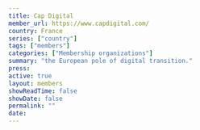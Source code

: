 ```yaml
---
title: Cap Digital
member_url: https://www.capdigital.com/
country: France
series: ["country"] 
tags: ["members"]
categories: ["Membership organizations"]
summary: "the European pole of digital transition."
press:
active: true
layout: members 
showReadTime: false
showDate: false
permalink: ""
date: 
---
```

